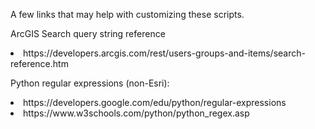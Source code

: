 A few links that may help with customizing these scripts.

ArcGIS Search query string reference
<LI>https://developers.arcgis.com/rest/users-groups-and-items/search-reference.htm


Python regular expressions (non-Esri):
<li>https://developers.google.com/edu/python/regular-expressions
<li>https://www.w3schools.com/python/python_regex.asp
